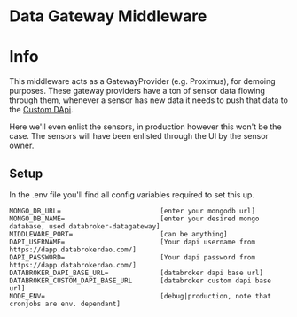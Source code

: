 # Data Gateway Middleware

# Info

This middleware acts as a GatewayProvider (e.g. Proximus), for demoing purposes.
These gateway providers have a ton of sensor data flowing through them, whenever
a sensor has new data it needs to push that data to the [Custom DApi](https://github.com/DataBrokerDAO/databrokerdao-custom-dapi).

Here we'll even enlist the sensors, in production however this won't be the case.
The sensors will have been enlisted through the UI by the sensor owner.

## Setup

In the .env file you'll find all config variables required to set this up.

```
MONGO_DB_URL=                         [enter your mongodb url]
MONGO_DB_NAME=                        [enter your desired mongo database, used databroker-datagateway]
MIDDLEWARE_PORT=                      [can be anything]
DAPI_USERNAME=                        [Your dapi username from https://dapp.databrokerdao.com/]
DAPI_PASSWORD=                        [Your dapi password from https://dapp.databrokerdao.com/]
DATABROKER_DAPI_BASE_URL=             [databroker dapi base url]
DATABROKER_CUSTOM_DAPI_BASE_URL       [databroker custom dapi base url]
NODE_ENV=                             [debug|production, note that cronjobs are env. dependant]
```
